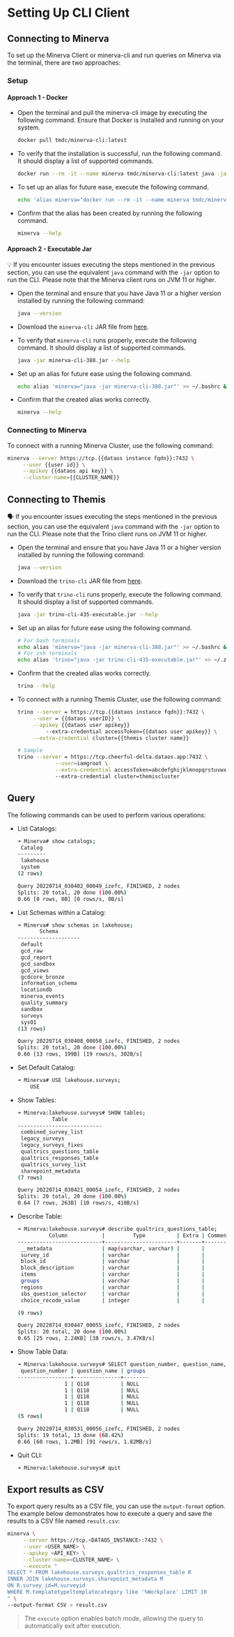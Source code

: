 # Setting Up CLI Client

## Connecting to Minerva

To set up the Minerva Client or minerva-cli and run queries on Minerva via the terminal, there are two approaches:

### **Setup**

#### **Approach 1 - Docker**

- Open the terminal and pull the minerva-cli image by executing the following command. Ensure that Docker is installed and running on your system.

    ```bash
    docker pull tmdc/minerva-cli:latest
    ```

- To verify that the installation is successful, run the following command. It should display a list of supported commands.

    ```bash
    docker run --rm -it --name minerva tmdc/minerva-cli:latest java -jar minerva-cli.jar --help
    ```

- To set up an alias for future ease, execute the following command.

    ```bash
    echo 'alias minerva="docker run --rm -it --name minerva tmdc/minerva-cli:latest java -jar minerva-cli.jar"' >> ~/.bashrc && source ~/.bashrc
    ```

- Confirm that the alias has been created by running the following command.

    ```bash
    minerva --help
    ```

#### **Approach 2 - Executable Jar**

<aside>

💡 If you encounter issues executing the steps mentioned in the previous section, you can use the equivalent `java` command with the `-jar` option to run the CLI. Please note that the Minerva client runs on JVM 11 or higher.

</aside>

- Open the terminal and ensure that you have Java 11 or a higher version installed by running the following command:

    ```bash
    java --version
    ```

- Download the `minerva-cli` JAR file from [here](https://github.com/anismiles/anismiles.github.com/blob/master/minerva-cli-388.jar).

- To verify that `minerva-cli` runs properly, execute the following command. It should display a list of supported commands.

    ```bash
    java -jar minerva-cli-388.jar --help
    ```

- Set up an alias for future ease using the following command.

    ```bash
    echo alias 'minerva="java -jar minerva-cli-388.jar"' >> ~/.bashrc && source ~/.bashrc
    ```

- Confirm that the created alias works correctly.

    ```bash
    minerva --help
    ```

### **Connecting to Minerva**

To connect with a running Minerva Cluster, use the following command:

```bash
minerva --server https://tcp.{{dataos instance fqdn}}:7432 \
     --user {{user id}} \
     --apikey {{dataos api key}} \
     --cluster-name={{CLUSTER_NAME}}
```


## Connecting to Themis

<aside class="callout">

🗣 If you encounter issues executing the steps mentioned in the previous section, you can use the equivalent <code>java</code> command with the <code>-jar</code> option to run the CLI. Please note that the Trino client runs on JVM 11 or higher.

</aside>

- Open the terminal and ensure that you have Java 11 or a higher version installed by running the following command:
    
    ```bash
    java --version
    ```
    
- Download the `trino-cli` JAR file from [here](https://repo1.maven.org/maven2/io/trino/trino-cli/435/trino-cli-435-executable.jar).
- To verify that `trino-cli` runs properly, execute the following command. It should display a list of supported commands.
    
    ```bash
    java -jar trino-cli-435-executable.jar --help
    ```
    
- Set up an alias for future ease using the following command.
    
    ```bash
    # For bash terminals
    echo alias 'minerva="java -jar minerva-cli-388.jar"' >> ~/.bashrc && source ~/.bashrc
    # For zsh terminals
    echo alias 'trino="java -jar trino-cli-435-executable.jar"' >> ~/.zshrc && source ~/.zshrc
    ```
    
- Confirm that the created alias works correctly.
    
    ```bash
    trino --help
    ```
    
- To connect with a running Themis Cluster, use the following command:
    
    ```bash
    trino --server = https://tcp.{{dataos instance fqdn}}:7432 \
         --user = {{dataos userID}} \
         --apikey {{dataos user apikey}}
    		 --extra-credential accessToken={{dataos user apikey}} \
         --extra-credential cluster={{themis cluster name}}
    
    # Sample
    trino --server = https://tcp.cheerful-delta.dataos.app:7432 \
    			--user=iamgroot \
    			--extra-credential accessToken=abcdefghijklmnopqrstuvwxyz 
    			--extra-credential cluster=themiscluster
    ```


## Query

The following commands can be used to perform various operations:

- List Catalogs:

    ```bash
    ➜ Minerva# show catalogs;
     Catalog 
    ---------
     lakehouse 
     system  
    (2 rows)
    
    Query 20220714_030402_00049_izefc, FINISHED, 2 nodes
    Splits: 20 total, 20 done (100.00%)
    0.66 [0 rows, 0B] [0 rows/s, 0B/s]
    ```

- List Schemas within a Catalog:

    ```bash
    ➜ Minerva# show schemas in lakehouse;
           Schema       
    --------------------
     default            
     gcd_raw            
     gcd_report         
     gcd_sandbox        
     gcd_views          
     gcdcore_bronze     
     information_schema 
     locationdb         
     minerva_events     
     quality_summary    
     sandbox            
     surveys            
     sys01              
    (13 rows)
    
    Query 20220714_030408_00050_izefc, FINISHED, 2 nodes
    Splits: 20 total, 20 done (100.00%)
    0.66 [13 rows, 199B] [19 rows/s, 302B/s]
    ```

- Set Default Catalog:

    ```bash
    ➜ Minerva# USE lakehouse.surveys;
    	USE
    ```

- Show Tables:

    ```bash
    ➜ Minerva:lakehouse.surveys# SHOW tables;
	           Table           
	---------------------------
	 combined_survey_list      
	 legacy_surveys            
	 legacy_surveys_fixes      
	 qualtrics_questions_table 
	 qualtrics_responses_table 
	 qualtrics_survey_list     
	 sharepoint_metadata       
	(7 rows)
	
	Query 20220714_030421_00054_izefc, FINISHED, 2 nodes
	Splits: 20 total, 20 done (100.00%)
	0.64 [7 rows, 263B] [10 rows/s, 410B/s]

- Describe Table:

    ```bash
    ➜ Minerva:lakehouse.surveys# describe qualtrics_questions_table;
              Column           |         Type          | Extra | Comment 
    ---------------------------+-----------------------+-------+---------
     __metadata                | map(varchar, varchar) |       |         
     survey_id                 | varchar               |       |         
     block_id                  | varchar               |       |         
     block_description         | varchar               |       |         
     items                     | varchar               |       |         
     groups                    | varchar               |       |         
     regions                   | varchar               |       |         
     sbs_question_selector     | varchar               |       |         
     choice_recode_value       | integer               |       |         
    
    (9 rows)
    
    Query 20220714_030447_00055_izefc, FINISHED, 2 nodes
    Splits: 20 total, 20 done (100.00%)
    0.65 [25 rows, 2.24KB] [38 rows/s, 3.47KB/s]
    ```

- Show Table Data:

    ```bash
    ➜ Minerva:lakehouse.surveys# SELECT question_number, question_name, groups FROM qualtrics_questions_table LIMIT 10;
     question_number | question_name | groups 
    -----------------+---------------+--------
                   1 | Q118          | NULL   
                   1 | Q118          | NULL   
                   1 | Q118          | NULL   
                   1 | Q118          | NULL   
                   1 | Q118          | NULL   
    (5 rows)
    
    Query 20220714_030531_00056_izefc, FINISHED, 2 nodes
    Splits: 19 total, 13 done (68.42%)
    0.66 [60 rows, 1.2MB] [91 rows/s, 1.82MB/s]
    ```

- Quit CLI:

    ```bash
    ➜ Minerva:lakehouse.surveys# quit
    ```

## Export results as CSV

To export query results as a CSV file, you can use the `output-format` option. The example below demonstrates how to execute a query and save the results to a CSV file named `result.csv`:

```bash
minerva \
     --server https://tcp.<DATAOS_INSTANCE>:7432 \
     --user <USER_NAME> \
     --apikey <API_KEY> \
     --cluster-name=<CLUSTER_NAME> \
     --execute "
SELECT * FROM lakehouse.surveys.qualtrics_responses_table R 
INNER JOIN lakehouse.surveys.sharepoint_metadata M 
ON R.survey_id=M.surveyid 
WHERE M.templatetypeltemplatecategory like '%Workplace' LIMIT 10
" \
--output-format CSV > result.csv
```

> The `execute` option enables batch mode, allowing the query to automatically exit after execution.
